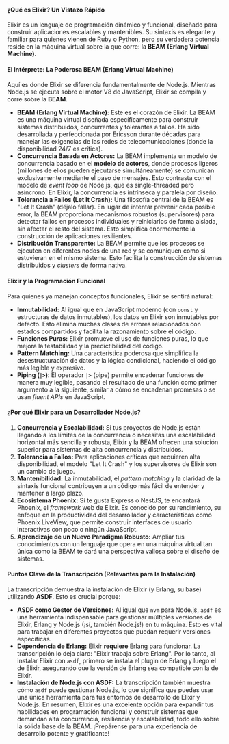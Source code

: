 #### ¿Qué es Elixir? Un Vistazo Rápido
Elixir es un lenguaje de programación dinámico y funcional, diseñado para construir aplicaciones escalables y mantenibles. Su sintaxis es elegante y familiar para quienes vienen de Ruby o Python, pero su verdadera potencia reside en la máquina virtual sobre la que corre: la **BEAM (Erlang Virtual Machine)**.
#### El Intérprete: La Poderosa BEAM (Erlang Virtual Machine)
Aquí es donde Elixir se diferencia fundamentalmente de Node.js. Mientras Node.js se ejecuta sobre el motor V8 de JavaScript, Elixir se compila y corre sobre la **BEAM**.
- **BEAM (Erlang Virtual Machine):** Este es el corazón de Elixir. La BEAM es una máquina virtual diseñada específicamente para construir sistemas distribuidos, concurrentes y tolerantes a fallos. Ha sido desarrollada y perfeccionada por Ericsson durante décadas para manejar las exigencias de las redes de telecomunicaciones (donde la disponibilidad 24/7 es crítica).
- **Concurrencia Basada en Actores:** La BEAM implementa un modelo de concurrencia basado en el **modelo de actores**, donde procesos ligeros (millones de ellos pueden ejecutarse simultáneamente) se comunican exclusivamente mediante el paso de mensajes. Esto contrasta con el modelo de _event loop_ de Node.js, que es single-threaded pero asíncrono. En Elixir, la concurrencia es intrínseca y paralela por diseño.
- **Tolerancia a Fallos (Let It Crash):** Una filosofía central de la BEAM es "Let It Crash" (déjalo fallar). En lugar de intentar prevenir cada posible error, la BEAM proporciona mecanismos robustos (supervisores) para detectar fallos en procesos individuales y reiniciarlos de forma aislada, sin afectar el resto del sistema. Esto simplifica enormemente la construcción de aplicaciones resilientes.
- **Distribución Transparente:** La BEAM permite que los procesos se ejecuten en diferentes nodos de una red y se comuniquen como si estuvieran en el mismo sistema. Esto facilita la construcción de sistemas distribuidos y _clusters_ de forma nativa.
#### Elixir y la Programación Funcional
Para quienes ya manejan conceptos funcionales, Elixir se sentirá natural:
- **Inmutabilidad:** Al igual que en JavaScript moderno (con `const` y estructuras de datos inmutables), los datos en Elixir son inmutables por defecto. Esto elimina muchas clases de errores relacionados con estados compartidos y facilita la razonamiento sobre el código.
- **Funciones Puras:** Elixir promueve el uso de funciones puras, lo que mejora la testabilidad y la predictibilidad del código.
- **Pattern Matching:** Una característica poderosa que simplifica la desestructuración de datos y la lógica condicional, haciendo el código más legible y expresivo.
- **Piping (`|>`)**: El operador `|>` (pipe) permite encadenar funciones de manera muy legible, pasando el resultado de una función como primer argumento a la siguiente, similar a cómo se encadenan promesas o se usan _fluent APIs_ en JavaScript.
#### ¿Por qué Elixir para un Desarrollador Node.js?
1. **Concurrencia y Escalabilidad:** Si tus proyectos de Node.js están llegando a los límites de la concurrencia o necesitas una escalabilidad horizontal más sencilla y robusta, Elixir y la BEAM ofrecen una solución superior para sistemas de alta concurrencia y distribuidos.
2. **Tolerancia a Fallos:** Para aplicaciones críticas que requieren alta disponibilidad, el modelo "Let It Crash" y los supervisores de Elixir son un cambio de juego.
3. **Mantenibilidad:** La inmutabilidad, el _pattern matching_ y la claridad de la sintaxis funcional contribuyen a un código más fácil de entender y mantener a largo plazo.
4. **Ecosistema Phoenix:** Si te gusta Express o NestJS, te encantará Phoenix, el _framework_ web de Elixir. Es conocido por su rendimiento, su enfoque en la productividad del desarrollador y características como Phoenix LiveView, que permite construir interfaces de usuario interactivas con poco o ningún JavaScript.
5. **Aprendizaje de un Nuevo Paradigma Robusto:** Ampliar tus conocimientos con un lenguaje que opera en una máquina virtual tan única como la BEAM te dará una perspectiva valiosa sobre el diseño de sistemas.
#### Puntos Clave de la Transcripción (Relevantes para la Instalación)
La transcripción demuestra la instalación de Elixir (y Erlang, su base) utilizando **ASDF**. Esto es crucial porque:
- **ASDF como Gestor de Versiones:** Al igual que `nvm` para Node.js, `asdf` es una herramienta indispensable para gestionar múltiples versiones de Elixir, Erlang y Node.js (¡sí, también Node.js!) en tu máquina. Esto es vital para trabajar en diferentes proyectos que puedan requerir versiones específicas.
- **Dependencia de Erlang:** Elixir **requiere** Erlang para funcionar. La transcripción lo deja claro: "Elixir trabaja sobre Erlang". Por lo tanto, al instalar Elixir con `asdf`, primero se instala el plugin de Erlang y luego el de Elixir, asegurando que la versión de Erlang sea compatible con la de Elixir.
- **Instalación de Node.js con ASDF:** La transcripción también muestra cómo `asdf` puede gestionar Node.js, lo que significa que puedes usar una única herramienta para tus entornos de desarrollo de Elixir y Node.js.
En resumen, Elixir es una excelente opción para expandir tus habilidades en programación funcional y construir sistemas que demandan alta concurrencia, resiliencia y escalabilidad, todo ello sobre la sólida base de la BEAM. ¡Prepárense para una experiencia de desarrollo potente y gratificante!
